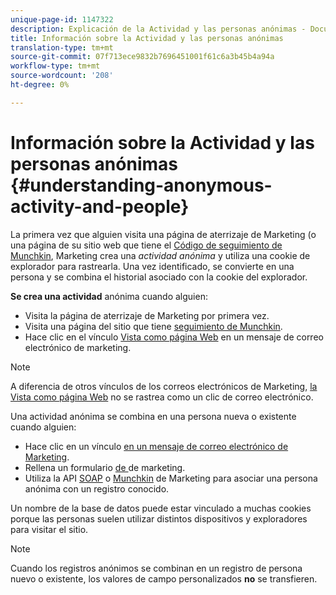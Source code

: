 ```yaml
---
unique-page-id: 1147322
description: Explicación de la Actividad y las personas anónimas - Documentos de marketing - Documentación del producto
title: Información sobre la Actividad y las personas anónimas
translation-type: tm+mt
source-git-commit: 07f713ece9832b7696451001f61c6a3b45b4a94a
workflow-type: tm+mt
source-wordcount: '208'
ht-degree: 0%

---
```



# Información sobre la Actividad y las personas anónimas {#understanding-anonymous-activity-and-people}

La primera vez que alguien visita una página de aterrizaje de Marketing (o una página de su sitio web que tiene el [Código de seguimiento de Munchkin](/help/marketo/product-docs/administration/additional-integrations/add-munchkin-tracking-code-to-your-website.md), Marketing crea una _actividad anónima_ y utiliza una cookie de explorador para rastrearla. Una vez identificado, se convierte en una persona y se combina el historial asociado con la cookie del explorador.

**Se crea una actividad** anónima cuando alguien:

* Visita la página de aterrizaje de Marketing por primera vez.
* Visita una página del sitio que tiene [seguimiento de Munchkin](/help/marketo/product-docs/administration/additional-integrations/add-munchkin-tracking-code-to-your-website.md).
* Hace clic en el vínculo [Vista como página Web](/help/marketo/product-docs/email-marketing/general/functions-in-the-editor/add-a-view-as-web-page-link-to-an-email.md) en un mensaje de correo electrónico de marketing.

>[!NOTE]
>
>A diferencia de otros vínculos de los correos electrónicos de Marketing, [la Vista como página Web](/help/marketo/product-docs/email-marketing/general/functions-in-the-editor/add-a-view-as-web-page-link-to-an-email.md) no se rastrea como un clic de correo electrónico.

Una actividad anónima se combina en una persona nueva o existente cuando alguien:

* Hace clic en un vínculo [en un mensaje de correo electrónico de Marketing](/help/marketo/product-docs/email-marketing/general/using-tokens/add-a-system-token-as-a-link-in-an-email.md).
* Rellena un formulario [de ](/help/marketo/product-docs/demand-generation/forms/form-actions/embed-a-form-on-your-website.md) de marketing.
* Utiliza la API [SOAP](/help/marketo/product-docs/administration/additional-integrations/configuring-your-soap-api-settings.md) o [Munchkin](/help/marketo/product-docs/administration/additional-integrations/add-munchkin-tracking-code-to-your-website.md) de Marketing para asociar una persona anónima con un registro conocido.

Un nombre de la base de datos puede estar vinculado a muchas cookies porque las personas suelen utilizar distintos dispositivos y exploradores para visitar el sitio.

>[!NOTE]
>
>Cuando los registros anónimos se combinan en un registro de persona nuevo o existente, los valores de campo personalizados **no** se transfieren.
